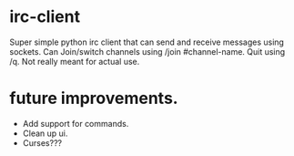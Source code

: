 # irc-client 
Super simple python irc client that can send and receive messages using sockets. Can Join/switch channels using /join #channel-name. Quit using /q.  Not really meant for actual use. 

# future improvements.
- Add support for commands.
- Clean up ui.
- Curses???
